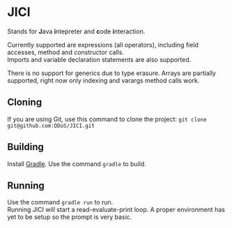 # JICI #
Stands for <strong>J</strong>ava <strong>i</strong>ntepreter and <strong>c</strong>ode <strong>i</strong>nteraction.

Currently supported are expressions (all operators), including field accesses, method and constructor calls.  
Imports and variable declaration statements are also supported.

There is no support for generics due to type erasure.
Arrays are partially supported, right now only indexing and varargs method calls work.

## Cloning
If you are using Git, use this command to clone the project: `git clone git@github.com:DDoS/JICI.git`

## Building
Install [Gradle](http://www.gradle.org/). Use the command `gradle` to build.

## Running
Use the command `gradle run` to run.  
Running JICI will start a read-evaluate-print loop. A proper environment has yet to be setup so the prompt is very basic.

